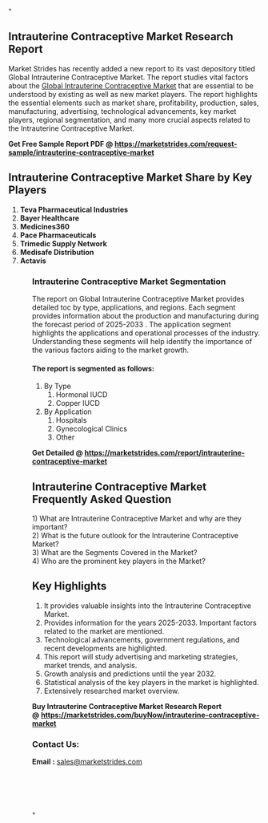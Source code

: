 "<h2>Intrauterine Contraceptive Market Research Report</h2>
<p>Market Strides has recently added a new report to its vast depository titled Global Intrauterine Contraceptive Market. The report studies vital factors about the&nbsp;<a href=https://marketstrides.com/report/intrauterine-contraceptive-market>Global Intrauterine Contraceptive Market</a>&nbsp;that are essential to be understood by existing as well as new market players. The report highlights the essential elements such as market share, profitability, production, sales, manufacturing, advertising, technological advancements, key market players, regional segmentation, and many more crucial aspects related to the Intrauterine Contraceptive Market.</p>
<p><strong>Get Free Sample Report PDF @&nbsp;<a href=https://marketstrides.com/request-sample/intrauterine-contraceptive-market>https://marketstrides.com/request-sample/intrauterine-contraceptive-market</a></strong></p>
<h2><strong>Intrauterine Contraceptive Market Share by Key Players</strong></h2>
<p><strong><ol><li>
Teva Pharmaceutical Industries</li><li>Bayer Healthcare</li><li>Medicines360</li><li>Pace Pharmaceuticals</li><li>Trimedic Supply Network</li><li>Medisafe Distribution</li><li>Actavis


</li><ol></strong></p>
<h3><strong>Intrauterine Contraceptive Market Segmentation</strong></h3>
<p>The report on Global Intrauterine Contraceptive Market provides detailed toc by type, applications, and regions. Each segment provides information about the production and manufacturing during the forecast period of 2025-2033
. The application segment highlights the applications and operational processes of the industry. Understanding these segments will help identify the importance of the various factors aiding to the market growth.</p>
<h4>The report is segmented as follows:</h4>
<p><ol><li>By Type<ol><li>Hormonal IUCD</li><li>Copper IUCD</li></ol></li><li>By Application<ol><li>Hospitals</li><li>Gynecological Clinics</li><li>Other</li></ol></li></ol></p>
<p><strong>Get Detailed @&nbsp;<a href=https://marketstrides.com/report/intrauterine-contraceptive-market>https://marketstrides.com/report/intrauterine-contraceptive-market</a></strong></p>
<h2 class=""clr-white mb-3""><strong>Intrauterine Contraceptive Market Frequently Asked Question</strong></h2>
<div class=""card-header"">1) What are&nbsp;Intrauterine Contraceptive Market and why are they important?
<div class=""card"">
<div class=""card-header"">2) What is the future outlook for the Intrauterine Contraceptive Market?</div>
</div>
</div>
<div class=""card-header"">3) What are the Segments Covered in the Market?</div>
<div class=""card-header"">4) Who are the prominent key players in the Market?</div>
<h2><strong>Key Highlights</strong></h2>
<div class=""card-header"">
<ol>
<li>It provides valuable insights into the Intrauterine Contraceptive Market.</li>
<li>Provides information for the years 2025-2033. Important factors related to the market are mentioned.</li>
<li>Technological advancements, government regulations, and recent developments are highlighted.</li>
<li>This report will study advertising and marketing strategies, market trends, and analysis.</li>
<li>Growth analysis and predictions until the year 2032.</li>
<li>Statistical analysis of the key players in the market is highlighted.</li>
<li>Extensively researched market overview.</li>
</ol>
<p><strong>Buy Intrauterine Contraceptive Market Research Report @&nbsp;<a href=https://marketstrides.com/buyNow/intrauterine-contraceptive-market>https://marketstrides.com/buyNow/intrauterine-contraceptive-market</a></strong></p>
<h3>Contact Us:</h3>
<p><strong>Email :</strong> <a href=mailto:sales@marketstrides.com>sales@marketstrides.com</a></p>
</div>
<p>&nbsp;</p>
<h3>&nbsp;</h3>"

